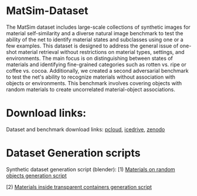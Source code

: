 # MatSim-Dataset
The MatSim dataset includes large-scale collections of synthetic images for material self-similarity and a diverse natural image benchmark to test the ability of the net to identify material states and subclasses using one or a few examples. This dataset is designed to address the general issue of one-shot material retrieval without restrictions on material types, settings, and environments. The main focus is on distinguishing between states of materials and identifying fine-grained categories such as rotten vs. ripe or coffee vs. cocoa. Additionally, we created a second adversarial benchmark to test the net's ability to recognize materials without association with objects or environments. This benchmark involves covering objects with random materials to create uncorrelated material-object associations.

# Download links:
Dataset and benchmark download links: [pcloud](https://e1.pcloud.link/publink/show?code=kZIiSQZCYU5M4HOvnQykql9jxF4h0KiC5MX),  [icedrive](https://icedrive.net/s/A13FWzZ8V2aP9T4ufGQ1N3fBZxDF),   [zenodo](https://zenodo.org/record/7390166#.Y_6cNIBBxH4)

# Dataset Generation scripts
Synthetic dataset generation script (blender): 
[1) [Materials on random objects generation script](https://github.com/sagieppel/MatSim-Generator-Generate-image-of-random-materials-on-ranodm-objects-with-Blender)


[2) [Materials inside transparent containers generation script](https://github.com/sagieppel/MatSim-Generator-Script-For-similarity-recognition-of-materials-in-transperent-vessels-blender)

